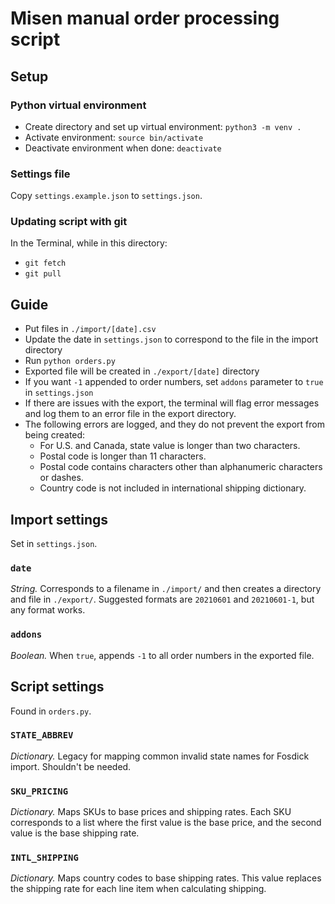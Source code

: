 # Misen manual order processing script

## Setup

### Python virtual environment

- Create directory and set up virtual environment: `python3 -m venv .`
- Activate environment: `source bin/activate`
- Deactivate environment when done: `deactivate`

### Settings file

Copy `settings.example.json` to `settings.json`.

### Updating script with git

In the Terminal, while in this directory:

- `git fetch`
- `git pull`

## Guide

- Put files in `./import/[date].csv`
- Update the date in `settings.json` to correspond to the file in the import directory
- Run `python orders.py`
- Exported file will be created in `./export/[date]` directory
- If you want `-1` appended to order numbers, set `addons` parameter to `true` in `settings.json`
- If there are issues with the export, the terminal will flag error messages and log them to an error file in the export directory.
- The following errors are logged, and they do not prevent the export from being created:
    - For U.S. and Canada, state value is longer than two characters.
    - Postal code is longer than 11 characters.
    - Postal code contains characters other than alphanumeric characters or dashes.
    - Country code is not included in international shipping dictionary.


## Import settings

Set in `settings.json`.

### `date`

_String._ Corresponds to a filename in `./import/` and then creates a directory and file in `./export/`. Suggested formats are `20210601` and `20210601-1`, but any format works.

### `addons`

_Boolean._ When `true`, appends `-1` to all order numbers in the exported file.

## Script settings

Found in `orders.py`.

### `STATE_ABBREV`

_Dictionary._ Legacy for mapping common invalid state names for Fosdick import. Shouldn't be needed.

### `SKU_PRICING`

_Dictionary._ Maps SKUs to base prices and shipping rates. Each SKU corresponds to a list where the first value is the base price, and the second value is the base shipping rate.

### `INTL_SHIPPING`

_Dictionary._ Maps country codes to base shipping rates. This value replaces the shipping rate for each line item when calculating shipping.
